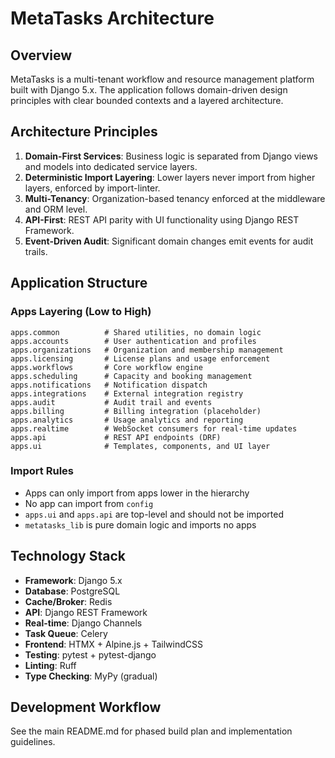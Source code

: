 # MetaTasks Architecture

## Overview

MetaTasks is a multi-tenant workflow and resource management platform built with Django 5.x. The application follows domain-driven design principles with clear bounded contexts and a layered architecture.

## Architecture Principles

1. **Domain-First Services**: Business logic is separated from Django views and models into dedicated service layers.
2. **Deterministic Import Layering**: Lower layers never import from higher layers, enforced by import-linter.
3. **Multi-Tenancy**: Organization-based tenancy enforced at the middleware and ORM level.
4. **API-First**: REST API parity with UI functionality using Django REST Framework.
5. **Event-Driven Audit**: Significant domain changes emit events for audit trails.

## Application Structure

### Apps Layering (Low to High)

```
apps.common          # Shared utilities, no domain logic
apps.accounts        # User authentication and profiles
apps.organizations   # Organization and membership management
apps.licensing       # License plans and usage enforcement
apps.workflows       # Core workflow engine
apps.scheduling      # Capacity and booking management
apps.notifications   # Notification dispatch
apps.integrations    # External integration registry
apps.audit           # Audit trail and events
apps.billing         # Billing integration (placeholder)
apps.analytics       # Usage analytics and reporting
apps.realtime        # WebSocket consumers for real-time updates
apps.api             # REST API endpoints (DRF)
apps.ui              # Templates, components, and UI layer
```

### Import Rules

- Apps can only import from apps lower in the hierarchy
- No app can import from `config`
- `apps.ui` and `apps.api` are top-level and should not be imported
- `metatasks_lib` is pure domain logic and imports no apps

## Technology Stack

- **Framework**: Django 5.x
- **Database**: PostgreSQL
- **Cache/Broker**: Redis
- **API**: Django REST Framework
- **Real-time**: Django Channels
- **Task Queue**: Celery
- **Frontend**: HTMX + Alpine.js + TailwindCSS
- **Testing**: pytest + pytest-django
- **Linting**: Ruff
- **Type Checking**: MyPy (gradual)

## Development Workflow

See the main README.md for phased build plan and implementation guidelines.

